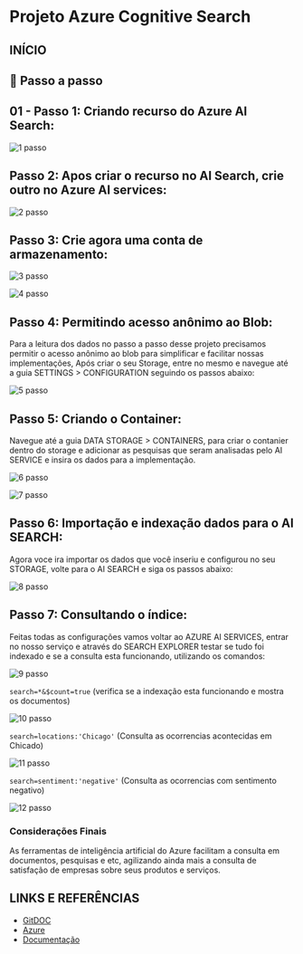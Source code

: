 # Projeto Azure Cognitive Search

##  INÍCIO

## 🔨 Passo a passo

## 01 - Passo 1: Criando recurso do Azure AI Search:

![1 passo](https://github.com/Mathsilvaw/Projeto-IASearchAZURE/blob/main/outputs/0.png)

## Passo 2: Apos criar o recurso no AI Search, crie outro no Azure AI services:

![2 passo](https://github.com/Mathsilvaw/Projeto-IASearchAZURE/blob/main/outputs/2.png)

## Passo 3: Crie agora uma conta de armazenamento:

![3 passo](https://github.com/Mathsilvaw/Projeto-IASearchAZURE/blob/main/outputs/3.png)

![4 passo](https://github.com/Mathsilvaw/Projeto-IASearchAZURE/blob/main/outputs/4.png)

## Passo 4: Permitindo acesso anônimo ao Blob:
Para a leitura dos dados no passo a passo desse projeto precisamos permitir o acesso anônimo ao blob para simplificar e facilitar nossas implementações, Após criar o seu Storage, entre no mesmo e navegue até a guia SETTINGS > CONFIGURATION seguindo os passos abaixo:

![5 passo](https://github.com/Mathsilvaw/Projeto-IASearchAZURE/blob/main/outputs/5.png)

## Passo 5: Criando o Container:
Navegue até a guia DATA STORAGE > CONTAINERS, para criar o contanier dentro do storage e adicionar as pesquisas que seram analisadas pelo AI SERVICE e insira os dados para a implementação.

![6 passo](https://github.com/Mathsilvaw/Projeto-IASearchAZURE/blob/main/outputs/6.png)

![7 passo](https://github.com/Mathsilvaw/Projeto-IASearchAZURE/blob/main/outputs/7.png)

## Passo 6: Importação e indexação dados para o AI SEARCH:

Agora voce ira importar os dados que você inseriu e configurou no seu STORAGE, volte para o AI SEARCH e siga os passos abaixo:

![8 passo](https://github.com/Mathsilvaw/Projeto-IASearchAZURE/blob/main/outputs/8.png)

## Passo 7: Consultando o índice:

Feitas todas as configurações vamos voltar ao AZURE AI SERVICES, entrar no nosso serviço e através do SEARCH EXPLORER testar se tudo foi indexado e se a consulta esta funcionando, utilizando os comandos:

![9 passo](https://github.com/Mathsilvaw/Projeto-IASearchAZURE/blob/main/outputs/9.png)


```search=*&$count=true``` (verifica se a indexação esta funcionando e mostra os documentos)

![10 passo](https://github.com/Mathsilvaw/Projeto-IASearchAZURE/blob/main/outputs/10.png)

```search=locations:'Chicago'``` (Consulta as ocorrencias acontecidas em Chicado)

![11 passo](https://github.com/Mathsilvaw/Projeto-IASearchAZURE/blob/main/outputs/11.png)

```search=sentiment:'negative'``` (Consulta as ocorrencias com sentimento negativo)

![12 passo](https://github.com/Mathsilvaw/Projeto-IASearchAZURE/blob/main/outputs/12.png)


### Considerações Finais

As ferramentas de inteligência artificial do Azure facilitam a consulta em documentos, pesquisas e etc, agilizando ainda mais a consulta de satisfação de empresas sobre seus produtos e serviços.

## LINKS E REFERÊNCIAS

- [GitDOC](https://git-scm.com/book/pt-br/v2)
- [Azure](azure.microsoft.com)
- [Documentação](https://microsoftlearning.github.io/mslearn-ai-fundamentals/Instructions/Labs/11-ai-search.html)
